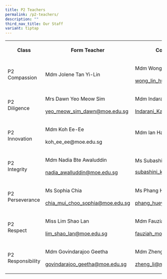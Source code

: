 ```yaml
---
title: P2 Teachers
permalink: /p2-teachers/
description: ""
third_nav_title: Our Staff
variant: tiptap
---
```

<table style="minWidth: 75px">
<colgroup>
<col>
<col>
<col>
</colgroup>
<tbody>
<tr>
<th rowspan="1" colspan="1">
<p><strong>Class</strong>
</p>
</th>
<th rowspan="1" colspan="1">
<p><strong>Form Teacher</strong>
</p>
</th>
<th rowspan="1" colspan="1">
<p><strong>Co-Form Teacher</strong>
</p>
</th>
</tr>
<tr>
<td rowspan="1" colspan="1">
<p>P2
<br>Compassion</p>
</td>
<td rowspan="1" colspan="1">
<p>Mdm Jolene Tan Yi-Lin
<br>
</p>
</td>
<td rowspan="1" colspan="1">
<p>Mdm Wong Lin Hui
<br>
<br><a href="mailto:wong_lin_hui@moe.edu.sg" rel="noopener noreferrer nofollow" target="_blank">wong_lin_hui@moe.edu.sg</a>
</p>
</td>
</tr>
<tr>
<td rowspan="1" colspan="1">
<p>P2
<br>Diligence</p>
</td>
<td rowspan="1" colspan="1">
<p>Mrs Dawn Yeo Meow Sim
<br>
<br><a href="mailto:yeo_meow_sim_dawn@moe.edu.sg" rel="noopener noreferrer nofollow" target="_blank">yeo_meow_sim_dawn@moe.edu.sg</a>
</p>
</td>
<td rowspan="1" colspan="1">
<p>Mdm Indarani d/o Kasinathan
<br>
<br><a href="mailto:Indarani_Kasinathan@moe.edu.sg" rel="noopener noreferrer nofollow" target="_blank">Indarani_Kasinathan@moe.edu.sg</a>
</p>
</td>
</tr>
<tr>
<td rowspan="1" colspan="1">
<p>P2
<br>Innovation</p>
</td>
<td rowspan="1" colspan="1">
<p>Mdm Koh Ee-Ee
<br>
<br><a rel="noopener noreferrer nofollow" target="_blank">koh_ee_ee@moe.edu.sg</a>
</p>
</td>
<td rowspan="1" colspan="1">
<p>Mdm Ian Han Cheng
<br>
<br>
</p>
</td>
</tr>
<tr>
<td rowspan="1" colspan="1">
<p>P2
<br>Integrity</p>
</td>
<td rowspan="1" colspan="1">
<p>Mdm Nadia Bte Awaluddin
<br>
<br><a href="mailto:nadia_awalluddin@moe.edu.sg" rel="noopener noreferrer nofollow" target="_blank">nadia_awalluddin@moe.edu.sg</a>
</p>
</td>
<td rowspan="1" colspan="1">
<p>Ms Subashini K Chandra</p>
<p><a href="mailto:subashini_k_chandra@moe.edu.sg" rel="noopener noreferrer nofollow" target="_blank">subashini_k_chandra@moe.edu.sg</a>
</p>
</td>
</tr>
<tr>
<td rowspan="1" colspan="1">
<p>P2
<br>Perseverance</p>
</td>
<td rowspan="1" colspan="1">
<p>Ms Sophia Chia
<br>
<br><a href="mailto:chia_mui_choo_sophia@moe.edu.sg" rel="noopener noreferrer nofollow" target="_blank">chia_mui_choo_sophia@moe.edu.sg</a>
</p>
</td>
<td rowspan="1" colspan="1">
<p>Ms Phang Huey Fen
<br>
<br><a href="mailto:phang_huey_fen@moe.edu.sg" rel="noopener noreferrer nofollow" target="_blank">phang_huey_fen@moe.edu.sg</a>
</p>
</td>
</tr>
<tr>
<td rowspan="1" colspan="1">
<p>P2
<br>Respect</p>
</td>
<td rowspan="1" colspan="1">
<p>Miss Lim Shao Lan
<br>
<br><a href="mailto:lim_shao_lan@moe.edu.sg" rel="noopener noreferrer nofollow" target="_blank">lim_shao_lan@moe.edu.sg</a>
</p>
</td>
<td rowspan="1" colspan="1">
<p>Mdm Fauziah Bte Mohd Ata
<br>
<br><a href="mailto:fauziah_mohamed_ata@moe.edu.sg" rel="noopener noreferrer nofollow" target="_blank">fauziah_mohamed_ata@moe.edu.sg</a>
</p>
</td>
</tr>
<tr>
<td rowspan="1" colspan="1">
<p>P2
<br>Responsibility</p>
</td>
<td rowspan="1" colspan="1">
<p>Mdm Govindarajoo Geetha
<br>
<br><a href="mailto:govindarajoo_geetha@moe.edu.sg" rel="noopener noreferrer nofollow" target="_blank">govindarajoo_geetha@moe.edu.sg</a>
</p>
</td>
<td rowspan="1" colspan="1">
<p>Mdm Zheng Li
<br>
<br><a href="mailto:zheng_li@moe.edu.sg" rel="noopener noreferrer nofollow" target="_blank">zheng_li@moe.edu.sg</a>
</p>
</td>
</tr>
</tbody>
</table>
<p></p>
